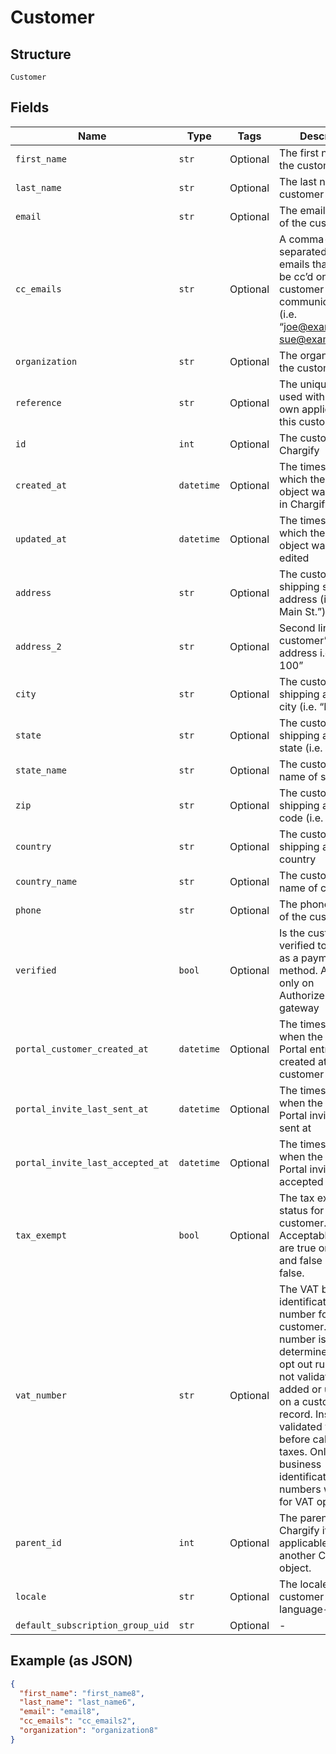 
# Customer

## Structure

`Customer`

## Fields

| Name | Type | Tags | Description |
|  --- | --- | --- | --- |
| `first_name` | `str` | Optional | The first name of the customer |
| `last_name` | `str` | Optional | The last name of the customer |
| `email` | `str` | Optional | The email address of the customer |
| `cc_emails` | `str` | Optional | A comma-separated list of emails that should be cc’d on all customer communications (i.e. “joe@example.com, sue@example.com”) |
| `organization` | `str` | Optional | The organization of the customer |
| `reference` | `str` | Optional | The unique identifier used within your own application for this customer |
| `id` | `int` | Optional | The customer ID in Chargify |
| `created_at` | `datetime` | Optional | The timestamp in which the customer object was created in Chargify |
| `updated_at` | `datetime` | Optional | The timestamp in which the customer object was last edited |
| `address` | `str` | Optional | The customer’s shipping street address (i.e. “123 Main St.”) |
| `address_2` | `str` | Optional | Second line of the customer’s shipping address i.e. “Apt. 100” |
| `city` | `str` | Optional | The customer’s shipping address city (i.e. “Boston”) |
| `state` | `str` | Optional | The customer’s shipping address state (i.e. “MA”) |
| `state_name` | `str` | Optional | The customer's full name of state |
| `zip` | `str` | Optional | The customer’s shipping address zip code (i.e. “12345”) |
| `country` | `str` | Optional | The customer shipping address country |
| `country_name` | `str` | Optional | The customer's full name of country |
| `phone` | `str` | Optional | The phone number of the customer |
| `verified` | `bool` | Optional | Is the customer verified to use ACH as a payment method. Available only on Authorize.Net gateway |
| `portal_customer_created_at` | `datetime` | Optional | The timestamp of when the Billing Portal entry was created at for the customer |
| `portal_invite_last_sent_at` | `datetime` | Optional | The timestamp of when the Billing Portal invite was last sent at |
| `portal_invite_last_accepted_at` | `datetime` | Optional | The timestamp of when the Billing Portal invite was last accepted |
| `tax_exempt` | `bool` | Optional | The tax exempt status for the customer. Acceptable values are true or 1 for true and false or 0 for false. |
| `vat_number` | `str` | Optional | The VAT business identification number for the customer. This number is used to determine VAT tax opt out rules. It is not validated when added or updated on a customer record. Instead, it is validated via VIES before calculating taxes. Only valid business identification numbers will allow for VAT opt out. |
| `parent_id` | `int` | Optional | The parent ID in Chargify if applicable. Parent is another Customer object. |
| `locale` | `str` | Optional | The locale for the customer to identify language-region |
| `default_subscription_group_uid` | `str` | Optional | - |

## Example (as JSON)

```json
{
  "first_name": "first_name8",
  "last_name": "last_name6",
  "email": "email8",
  "cc_emails": "cc_emails2",
  "organization": "organization8"
}
```

